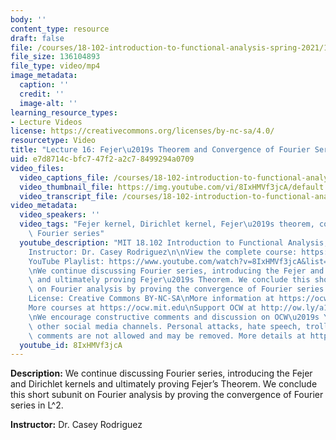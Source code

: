 ```yaml
---
body: ''
content_type: resource
draft: false
file: /courses/18-102-introduction-to-functional-analysis-spring-2021/18102-sp21-lecture-16_360p_16_9.mp4
file_size: 136104893
file_type: video/mp4
image_metadata:
  caption: ''
  credit: ''
  image-alt: ''
learning_resource_types:
- Lecture Videos
license: https://creativecommons.org/licenses/by-nc-sa/4.0/
resourcetype: Video
title: "Lecture 16: Fejer\u2019s Theorem and Convergence of Fourier Series"
uid: e7d8714c-bfc7-47f2-a2c7-8499294a0709
video_files:
  video_captions_file: /courses/18-102-introduction-to-functional-analysis-spring-2021/1WLUcGY6_kxyR6eTmnGkcS2nR9ATRXFkE_transcript.webvtt
  video_thumbnail_file: https://img.youtube.com/vi/8IxHMVf3jcA/default.jpg
  video_transcript_file: /courses/18-102-introduction-to-functional-analysis-spring-2021/1WLUcGY6_kxyR6eTmnGkcS2nR9ATRXFkE_transcript.pdf
video_metadata:
  video_speakers: ''
  video_tags: "Fejer kernel, Dirichlet kernel, Fejer\u2019s theorem, convergence of\
    \ Fourier series"
  youtube_description: "MIT 18.102 Introduction to Functional Analysis, Spring 2021\n\
    Instructor: Dr. Casey Rodriguez\n\nView the complete course: https://ocw.mit.edu/courses/18-102-introduction-to-functional-analysis-spring-2021/\n\
    YouTube Playlist: https://www.youtube.com/watch?v=8IxHMVf3jcA&list=PLUl4u3cNGP63micsJp_--fRAjZXPrQzW_&index=16\n\
    \nWe continue discussing Fourier series, introducing the Fejer and Dirichlet kernels\
    \ and ultimately proving Fejer\u2019s Theorem. We conclude this short subunit\
    \ on Fourier analysis by proving the convergence of Fourier series in L^2.\n\n\
    License: Creative Commons BY-NC-SA\nMore information at https://ocw.mit.edu/terms\n\
    More courses at https://ocw.mit.edu\nSupport OCW at http://ow.ly/a1If50zVRlQ\n\
    \nWe encourage constructive comments and discussion on OCW\u2019s YouTube and\
    \ other social media channels. Personal attacks, hate speech, trolling, and inappropriate\
    \ comments are not allowed and may be removed. More details at https://ocw.mit.edu/comments."
  youtube_id: 8IxHMVf3jcA
---
```

**Description:** We continue discussing Fourier series, introducing the Fejer and Dirichlet kernels and ultimately proving Fejer’s Theorem. We conclude this short subunit on Fourier analysis by proving the convergence of Fourier series in L^2.

**Instructor:** Dr. Casey Rodriguez